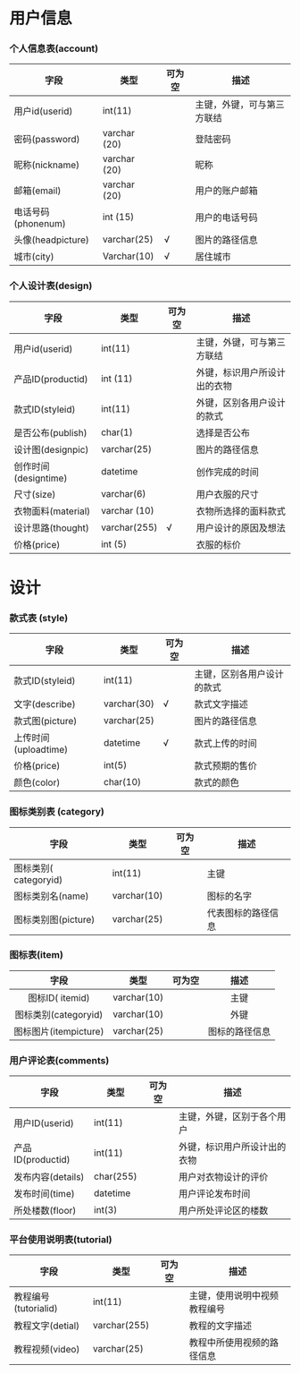 # 用户信息

### 个人信息表(account)

| 字段               | 类型         | 可为空 | 描述                       |
| ------------------ | ------------ | ------ | -------------------------- |
| 用户id(userid)     | int(11)      |        | 主键，外键，可与第三方联结 |
| 密码(password)     | varchar (20) |        | 登陆密码                   |
| 昵称(nickname)     | varchar (20) |        | 昵称                       |
| 邮箱(email)        | varchar (20) |        | 用户的账户邮箱             |
| 电话号码(phonenum) | int (15)     |        | 用户的电话号码             |
| 头像(headpicture)  | varchar(25)  | √      | 图片的路径信息             |
| 城市(city)         | Varchar(10)  | √      | 居住城市                   |

### 个人设计表(design)

| 字段                 | 类型         | 可为空 | 描述                         |
| -------------------- | ------------ | ------ | ---------------------------- |
| 用户id(userid)       | int(11)      |        | 主键，外键，可与第三方联结   |
| 产品ID(productid)    | int (11)     |        | 外键，标识用户所设计出的衣物 |
| 款式ID(styleid)      | int(11)      |        | 外键，区别各用户设计的款式   |
| 是否公布(publish)    | char(1)      |        | 选择是否公布                 |
| 设计图(designpic)    | varchar(25)  |        | 图片的路径信息               |
| 创作时间(designtime) | datetime     |        | 创作完成的时间               |
| 尺寸(size)           | varchar(6)   |        | 用户衣服的尺寸               |
| 衣物面料(material)   | varchar (10) |        | 衣物所选择的面料款式         |
| 设计思路(thought)    | varchar(255) | √      | 用户设计的原因及想法         |
| 价格(price)          | int (5)      |        | 衣服的标价                   |

# 设计

### 款式表 (style)

| 字段                 | 类型        | 可为空 | 描述                       |
| -------------------- | ----------- | ------ | -------------------------- |
| 款式ID(styleid)      | int(11)     |        | 主键，区别各用户设计的款式 |
| 文字(describe)       | varchar(30) | √      | 款式文字描述               |
| 款式图(picture)      | varchar(25) |        | 图片的路径信息             |
| 上传时间(uploadtime) | datetime    | √      | 款式上传的时间             |
| 价格(price)          | int(5)      |        | 款式预期的售价             |
| 颜色(color)          | char(10)    |        | 款式的颜色                 |

### 图标类别表 (category)

| 字段                  | 类型        | 可为空 | 描述               |
| --------------------- | ----------- | ------ | ------------------ |
| 图标类别( categoryid) | int(11)     |        | 主键               |
| 图标类别名(name)      | varchar(10) |        | 图标的名字         |
| 图标类别图(picture)   | varchar(25) |        | 代表图标的路径信息 |

### 图标表(item)

|         字段          |    类型     | 可为空 |      描述      |
| :-------------------: | :---------: | :----: | :------------: |
|    图标ID( itemid)    | varchar(10) |        |      主键      |
| 图标类别(categoryid)  | varchar(10) |        |      外键      |
| 图标图片(itempicture) | varchar(25) |        | 图标的路径信息 |

### 用户评论表(comments)

| 字段              | 类型      | 可为空 | 描述                         |
| ----------------- | --------- | ------ | ---------------------------- |
| 用户ID(userid)    | int(11)   |        | 主键，外键，区别于各个用户   |
| 产品ID(productid) | int(11)   |        | 外键，标识用户所设计出的衣物 |
| 发布内容(details) | char(255) |        | 用户对衣物设计的评价         |
| 发布时间(time)    | datetime  |        | 用户评论发布时间             |
| 所处楼数(floor)   | int(3)    |        | 用户所处评论区的楼数         |

### 平台使用说明表(tutorial)

| 字段                 | 类型         | 可为空 | 描述                         |
| -------------------- | ------------ | ------ | ---------------------------- |
| 教程编号(tutorialid) | int(11)      |        | 主键，使用说明中视频教程编号 |
| 教程文字(detial)     | varchar(255) |        | 教程的文字描述               |
| 教程视频(video)      | varchar(25)  |        | 教程中所使用视频的路径信息   |